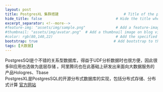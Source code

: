 ```yaml
---
layout: post
title: PostgresXL 集群搭建                              # Title of the page
hide_title: false                                  # Hide the title when displaying the post, but shown in lists of posts
excerpt_separator: <!--more-->
#feature-img: "assets/img/sample.png"              # Add a feature-image to the post
#thumbnail: "assets/img/avatar.png"  # Add a thumbnail image on blog view
#color: rgb(80,140,22)                             # Add the specified color as feature image, and change link colors in post
bootstrap: true                                   # Add bootstrap to the page
tags: [大数据]
---
```

PostgresSQl是个不错的关系型数据库，得益于UDF分析数据时也很方便，因此<!--more-->很多BI应用也选做为底层存储
。阿里腾讯也在此基础上研发出来面向大数据服务的产品Hologres、Tbase  
PostgresXL是PostgresSQL的开源分布式数据库的实现，包括分布式存储、分布式计算  [官方网站](https://www.postgres-xl.org/)
  
